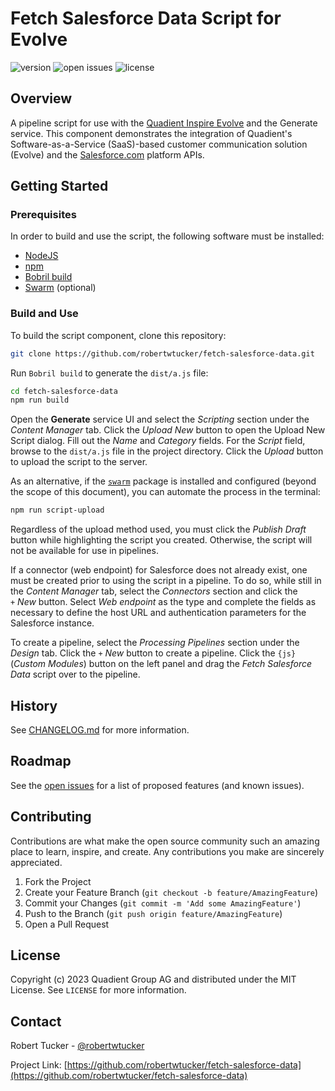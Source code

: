 # Fetch Salesforce Data Script for Evolve

![version](https://img.shields.io/badge/dynamic/json?url=https%3A%2F%2Fraw.githubusercontent.com%2Frobertwtucker%2Ffetch-salesforce-data%2Fmaster%2Fpackage.json&query=%24.version&label=version)
![open issues](https://img.shields.io/github/issues-raw/robertwtucker/fetch-salesforce-data)
![license](https://img.shields.io/github/license/robertwtucker/fetch-salesforce-data)

## Overview

A pipeline script for use with the
[Quadient Inspire Evolve](https://www.quadient.com/en/customer-communications/inspire-evolve)
and the Generate service. This component demonstrates the integration of Quadient's Software-as-a-Service (SaaS)-based
customer communication solution (Evolve) and the [Salesforce.com](https://salesforce.com/)
platform APIs.

## Getting Started

### Prerequisites

In order to build and use the script, the following software must be
installed:

- [NodeJS](https://nodejs.org)
- [npm](https://npmjs.com)
- [Bobril build](https://www.npmjs.com/package/bobril-build)
- [Swarm](https://www.npmjs.com/package/@quadient/swarm) (optional)

### Build and Use

To build the script component, clone this repository:

```bash
git clone https://github.com/robertwtucker/fetch-salesforce-data.git
```

Run `Bobril build` to generate the `dist/a.js` file:

```bash
cd fetch-salesforce-data
npm run build
```

Open the **Generate** service UI and select the _Scripting_ section under the
_Content Manager_ tab. Click the _Upload New_ button to open the Upload New
Script dialog. Fill out the _Name_ and _Category_ fields. For the _Script_
field, browse to the `dist/a.js` file in the project directory. Click the
_Upload_ button to upload the script to the server.

As an alternative, if the [`swarm`](<(https://www.npmjs.com/package/@quadient/swarm)>)
package is installed and configured (beyond the scope of this document), you
can automate the process in the terminal:

```bash
npm run script-upload
```

Regardless of the upload method used, you must click the _Publish Draft_ button
while highlighting the script you created. Otherwise, the script will not be
available for use in pipelines.

If a connector (web endpoint) for Salesforce does not already exist, one must
be created prior to using the script in a pipeline. To do so, while still in
the _Content Manager_ tab, select the _Connectors_ section and click the
`+`&nbsp;_New_ button. Select _Web endpoint_ as the type and complete the
fields as necessary to define the host URL and authentication parameters for
the Salesforce instance.

To create a pipeline, select the _Processing Pipelines_ section under the
_Design_ tab. Click the `+`&nbsp;_New_ button to create a pipeline. Click the
`{js}` (_Custom Modules_) button on the left panel and drag the
_Fetch Salesforce Data_ script over to the pipeline.

## History

See [CHANGELOG.md](https://github.com/robertwtucker/fetch-salesforce-data/blob/master/CHANGELOG.md)
for more information.

## Roadmap

See the [open issues](https://github.com/robertwtucker/fetch-salesforce-data/issues)
for a list of proposed features (and known issues).

## Contributing

Contributions are what make the open source community such an amazing place
to learn, inspire, and create. Any contributions you make are sincerely
appreciated.

1. Fork the Project
2. Create your Feature Branch (`git checkout -b feature/AmazingFeature`)
3. Commit your Changes (`git commit -m 'Add some AmazingFeature'`)
4. Push to the Branch (`git push origin feature/AmazingFeature`)
5. Open a Pull Request

## License

Copyright (c) 2023 Quadient Group AG and distributed under the MIT License.
See `LICENSE` for more information.

## Contact

Robert Tucker - [@robertwtucker](https://twitter.com/robertwtucker)

Project Link: [https://github.com/robertwtucker/fetch-salesforce-data](https://github.com/robertwtucker/fetch-salesforce-data)
